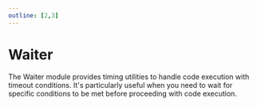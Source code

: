 ```yaml
---
outline: [2,3]
---
```


# Waiter

The Waiter module provides timing utilities to handle code execution with timeout conditions. It's particularly useful when you need to wait for specific conditions to be met before proceeding with code execution.

<!--@include: ./autodoc/autodoc_shared_functions.md-->